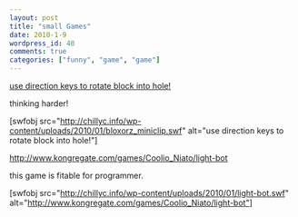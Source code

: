 ```yaml
---
layout: post
title: "small Games"
date: 2010-1-9
wordpress_id: 40
comments: true
categories: ["funny", "game", "game"]
---
```

<meta name="_oembed_e98e7d3c2898c9d8800b645844a1a2e6" content="{{unknown}}" />
<meta name="_edit_last" content="1" />
<meta name="_oembed_8024b595793ed1eaf15515de7c3a074c" content="{{unknown}}" />
<meta name="views" content="1360" />
<meta name="_oembed_987d1bca828b09ebec319b758c1a1fa1" content="{{unknown}}" />
<a href="http://www.miniclip.com/games/bloxorz/cn/bloxorz_miniclip.swf">use direction keys to rotate block into hole!</a>

thinking harder!

[swfobj src="http://chillyc.info/wp-content/uploads/2010/01/bloxorz_miniclip.swf" alt="use direction keys to rotate block into hole!"]

http://www.kongregate.com/games/Coolio_Niato/light-bot

this game is fitable for programmer.

[swfobj src="http://chillyc.info/wp-content/uploads/2010/01/light-bot.swf" alt="http://www.kongregate.com/games/Coolio_Niato/light-bot"] 
